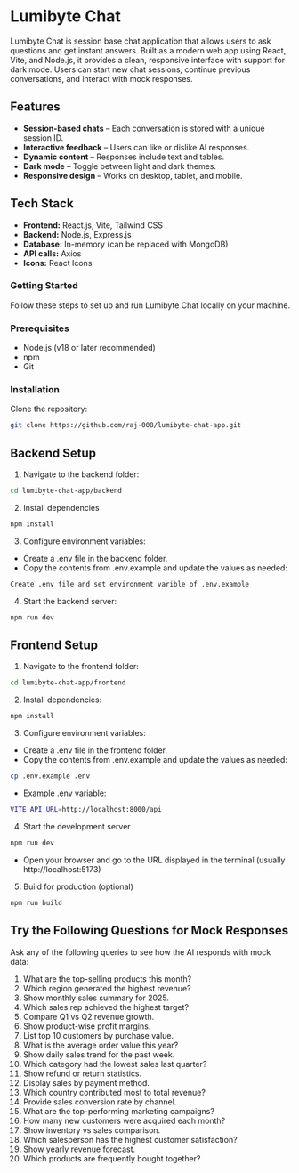 # Lumibyte Chat 

Lumibyte Chat is session base chat application that allows users to ask questions and get instant answers. Built as a modern web app using React, Vite, and Node.js, it provides a clean, responsive interface with support for dark mode. Users can start new chat sessions, continue previous conversations, and interact with mock responses.

## Features

- **Session-based chats** – Each conversation is stored with a unique session ID.
- **Interactive feedback** – Users can like or dislike AI responses.
- **Dynamic content** – Responses include text and tables.
- **Dark mode** – Toggle between light and dark themes.
- **Responsive design** – Works on desktop, tablet, and mobile.

## Tech Stack

- **Frontend:** React.js, Vite, Tailwind CSS
- **Backend:** Node.js, Express.js
- **Database:** In-memory (can be replaced with MongoDB)
- **API calls:** Axios
- **Icons:** React Icons 
  
### Getting Started

Follow these steps to set up and run Lumibyte Chat locally on your machine.

### Prerequisites

- Node.js (v18 or later recommended)
- npm
- Git

### Installation

Clone the repository:

```bash
git clone https://github.com/raj-008/lumibyte-chat-app.git
```

## Backend Setup

1. Navigate to the backend folder:
```bash
cd lumibyte-chat-app/backend
```
2. Install dependencies
```bash
npm install
```
3. Configure environment variables:
- Create a .env file in the backend folder.
- Copy the contents from .env.example and update the values as needed:
```bash
Create .env file and set environment varible of .env.example
```

4. Start the backend server:
```bash
npm run dev
```

## Frontend Setup
1. Navigate to the frontend folder:
```bash
cd lumibyte-chat-app/frontend
```

2. Install dependencies:
```bash
npm install
```

3. Configure environment variables:
- Create a .env file in the frontend folder.
- Copy the contents from .env.example and update the values as needed:
```bash
cp .env.example .env
```
- Example .env variable:
```bash
VITE_API_URL=http://localhost:8000/api
```

4. Start the development server
```bash
npm run dev
```
- Open your browser and go to the URL displayed in the terminal (usually http://localhost:5173)

5. Build for production (optional)
```bash
npm run build
```
## Try the Following Questions for Mock Responses

Ask any of the following queries to see how the AI responds with mock data:

1. What are the top-selling products this month?  
2. Which region generated the highest revenue?  
3. Show monthly sales summary for 2025.  
4. Which sales rep achieved the highest target?  
5. Compare Q1 vs Q2 revenue growth.  
6. Show product-wise profit margins.  
7. List top 10 customers by purchase value.  
8. What is the average order value this year?  
9. Show daily sales trend for the past week.  
10. Which category had the lowest sales last quarter?  
11. Show refund or return statistics.  
12. Display sales by payment method.  
13. Which country contributed most to total revenue?  
14. Provide sales conversion rate by channel.  
15. What are the top-performing marketing campaigns?  
16. How many new customers were acquired each month?  
17. Show inventory vs sales comparison.  
18. Which salesperson has the highest customer satisfaction?  
19. Show yearly revenue forecast.  
20. Which products are frequently bought together?  

